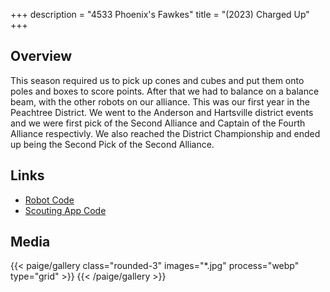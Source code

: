 +++
description = "4533 Phoenix's Fawkes"
title = "(2023) Charged Up"
+++

## Overview

This season required us to pick up cones and cubes and put them onto poles and
boxes to score points. After that we had to balance on a balance beam, with the
other robots on our alliance. This was our first year in the Peachtree District.
We went to the Anderson and Hartsville district events and we were first pick of
the Second Alliance and Captain of the Fourth Alliance respectivly. We also
reached the District Championship and ended up being the Second Pick of the
Second Alliance.

## Links

- [Robot Code](//github.com/4533-phoenix/charged-up-robot)
- [Scouting App Code](//github.com/4533-phoenix/4533-Scouting-V2)

## Media

{{< paige/gallery class="rounded-3" images="*.jpg" process="webp" type="grid"  >}}
{{< /paige/gallery >}}
